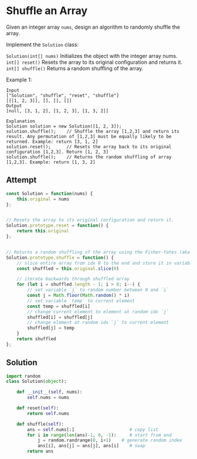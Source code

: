 # Shuffle an Array
Given an integer array `nums`, design an algorithm to randomly shuffle the array.

Implement the `Solution` class:

`Solution(int[] nums)` Initializes the object with the integer array nums.
`int[] reset()` Resets the array to its original configuration and returns it.
`int[] shuffle()` Returns a random shuffling of the array.
 

Example 1:
```
Input
["Solution", "shuffle", "reset", "shuffle"]
[[[1, 2, 3]], [], [], []]
Output
[null, [3, 1, 2], [1, 2, 3], [1, 3, 2]]

Explanation
Solution solution = new Solution([1, 2, 3]);
solution.shuffle();    // Shuffle the array [1,2,3] and return its result. Any permutation of [1,2,3] must be equally likely to be returned. Example: return [3, 1, 2]
solution.reset();      // Resets the array back to its original configuration [1,2,3]. Return [1, 2, 3]
solution.shuffle();    // Returns the random shuffling of array [1,2,3]. Example: return [1, 3, 2]
```

## Attempt
```js
const Solution = function(nums) {
    this.original = nums
};


// Resets the array to its original configuration and return it.
Solution.prototype.reset = function() {
    return this.original
};


// Returns a random shuffling of the array using the Fisher-Yates (aka Knuth) Shuffle.
Solution.prototype.shuffle = function() {
    // slice entire array from idx 0 to the end and store it in variable `shuffled`
    const shuffled = this.original.slice(0)

    // iterate backwards through shuffled array
    for (let i = shuffled.length - 1; i > 0; i--) {
        // set variable `j` to random number between 0 and `i`
        const j = Math.floor(Math.random() * i)
        // set variable `temp` to current element
        const temp = shuffled[i]
        // change current element to element at random idx `j`
        shuffled[i] = shuffled[j]
        // change element at random idx `j` to current element
        shuffled[j] = temp
    }
    return shuffled
};
```

## Solution
```py
import random
class Solution(object):

    def __init__(self, nums):
        self.nums = nums

    def reset(self):
        return self.nums

    def shuffle(self):
        ans = self.nums[:]                     # copy list
        for i in range(len(ans)-1, 0, -1):     # start from end
            j = random.randrange(0, i+1)    # generate random index 
            ans[i], ans[j] = ans[j], ans[i]    # swap
        return ans
```